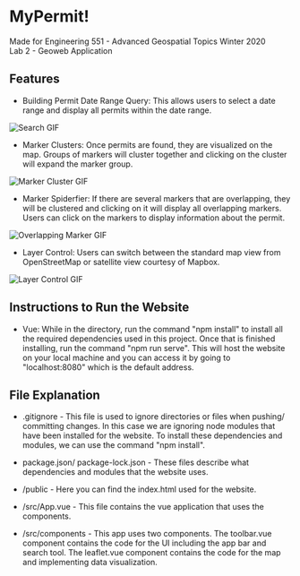 # MyPermit!

Made for Engineering 551 - Advanced Geospatial Topics Winter 2020  
Lab 2 - Geoweb Application   

## Features 

* Building Permit Date Range Query: This allows users to select a date range and display all permits within the date range.

![Search GIF](https://media.giphy.com/media/JsPKoSFYA5SISM8LFw/giphy.gif)

* Marker Clusters: Once permits are found, they are visualized on the map. Groups of markers will cluster together and clicking on the cluster will expand the marker group. 

![Marker Cluster GIF](https://media.giphy.com/media/TfKuRwz1mC764HU2UY/giphy.gif)

* Marker Spiderfier: If there are several markers that are overlapping, they will be clustered and clicking on it will display all overlapping markers. Users can click on the markers to display information about the permit. 

![Overlapping Marker GIF](https://media.giphy.com/media/JsPKoSFYA5SISM8LFw/giphy.gif)

* Layer Control: Users can switch between the standard map view from OpenStreetMap or satellite view courtesy of Mapbox.

![Layer Control GIF](https://media.giphy.com/media/MWriQv4MGDR48SST0J/giphy.gif)

## Instructions to Run the Website

* Vue: While in the directory, run the command "npm install" to install all the required dependencies used in this project. Once that is finished installing, run the command "npm run serve". This will host the website on your local machine and you can access it by going to "localhost:8080" which is the default address.  

## File Explanation 
* .gitignore - This file is used to ignore directories or files when pushing/ committing changes. In this case we are ignoring node modules that have been installed for the website. To install these dependencies and modules, we can use the command "npm install".

* package.json/ package-lock.json - These files describe what dependencies and modules that the website uses.

* /public - Here you can find the index.html used for the website.

* /src/App.vue - This file contains the vue application that uses the components. 

* /src/components - This app uses two components. The toolbar.vue component contains the code for the UI including the app bar and search tool. The leaflet.vue component contains the code for the map and implementing data visualization.  

